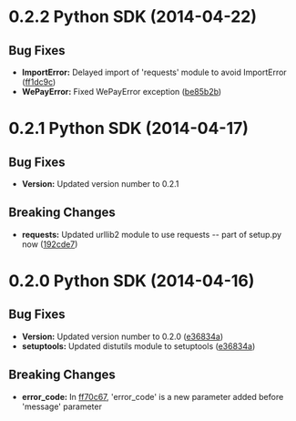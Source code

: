 # 0.2.2 Python SDK (2014-04-22)

## Bug Fixes
* **ImportError:** Delayed import of 'requests' module to avoid ImportError ([ff1dc9c](https://github.com/wepay/Python-SDK/commit/ff1dc9c07389ef586b81fad08c86ce87f0979a55))
* **WePayError:** Fixed WePayError exception ([be85b2b](https://github.com/wepay/Python-SDK/commit/be85b2b4d4c2e3957f9b259e0d6ddd7070fcad9f))

# 0.2.1 Python SDK (2014-04-17)

## Bug Fixes
* **Version:** Updated version number to 0.2.1

## Breaking Changes
* **requests:** Updated urllib2 module to use requests -- part of setup.py now ([192cde7](https://github.com/wepay/Python-SDK/commit/192cde7e7d916b4ad72302e80e0671adee228bf9))

# 0.2.0 Python SDK (2014-04-16)

## Bug Fixes
* **Version:** Updated version number to 0.2.0 ([e36834a](https://github.com/wepay/Python-SDK/commit/e36834affa38232510d8091c8b84383c8762aa14))
* **setuptools:** Updated distutils module to setuptools ([e36834a](https://github.com/wepay/Python-SDK/commit/e36834affa38232510d8091c8b84383c8762aa14))

## Breaking Changes
* **error_code:** In [ff70c67](https://github.com/wepay/Python-SDK/commit/ff70c676978f7afdfd971f20447c2f4b2dcbca39), 'error_code' is a new parameter added before 'message' parameter
